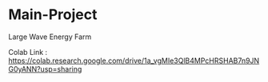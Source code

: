 # Main-Project
Large Wave Energy Farm

Colab Link : https://colab.research.google.com/drive/1a_vgMIe3QlB4MPcHRSHAB7n9JNG0yANN?usp=sharing
